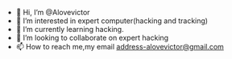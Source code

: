 - 👋 Hi, I’m @Alovevictor
- 👀 I’m interested in expert computer(hacking and tracking)
- 🌱 I’m currently learning hacking.
- 💞️ I’m looking to collaborate on expert hacking 
- 📫 How to reach me,my email address-alovevictor@gmail.com

<!---
Alovevictor/Alovevictor is a ✨ special ✨ repository because its `README.md` (this file) appears on your GitHub profile.
You can click the Preview link to take a look at your changes.
--->
